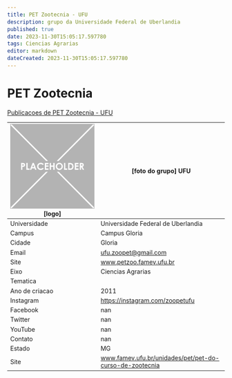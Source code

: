 ```yaml
---
title: PET Zootecnia - UFU
description: grupo da Universidade Federal de Uberlandia
published: true
date: 2023-11-30T15:05:17.597780
tags: Ciencias Agrarias
editor: markdown
dateCreated: 2023-11-30T15:05:17.597780
---
```


# PET Zootecnia

[Publicacoes de PET Zootecnia - UFU](/atividade/120PETZootecniaUFU/feed)

| ![placeholder.png](/placeholder.png) [logo] | [foto do grupo] UFU         |
| ------------------------------------------- | ------------------------------------------------- |
| Universidade                                | Universidade Federal de Uberlandia      |
| Campus                                      | Campus Gloria            |
| Cidade                                      | Gloria             |
| Email                                       | ufu.zoopet@gmail.com             |
| Site                                        | www.petzoo.famev.ufu.br              |
| Eixo                                        | Ciencias Agrarias              |
| Tematica                                    |           |
| Ano de criacao                              | 2011        |
| Instagram                                   | https://instagram.com/zoopetufu         |
| Facebook                                    | nan          |
| Twitter                                     | nan           |
| YouTube                                     | nan           |
| Contato                                     | nan         |
| Estado                                      |  MG            |
| Site                                        | www.famev.ufu.br/unidades/pet/pet-do-curso-de-zootecnia |
